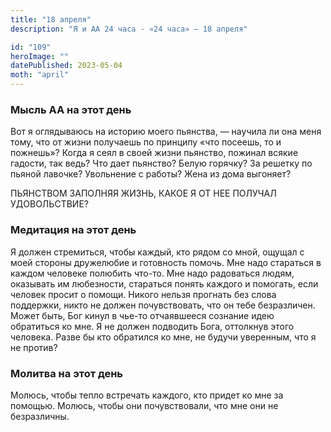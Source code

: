 ```yaml
---
title: "18 апреля"
description: "Я и АА 24 часа - «24 часа» — 18 апреля"

id: "109"
heroImage: ""
datePublished: 2023-05-04
moth: "april"
---
```


### Мысль АА на этот день

Вот я оглядываюсь на историю моего пьянства, — научила ли она меня тому, что
от жизни получаешь по принципу «что посеешь, то и пожнешь»? Когда я сеял в
своей жизни пьянство, пожинал всякие гадости, так ведь? Что дает пьянство?
Белую горячку? За решетку по пьяной лавочке? Увольнение с работы? Жена из дома
выгоняет?

ПЬЯНСТВОМ ЗАПОЛНЯЯ ЖИЗНЬ, КАКОЕ Я ОТ НЕЕ ПОЛУЧАЛ УДОВОЛЬСТВИЕ?

### Медитация на этот день

Я должен стремиться, чтобы каждый, кто рядом со мной, ощущал с моей стороны
дружелюбие и готовность помочь. Мне надо стараться в каждом человеке полюбить
что-то. Мне надо радоваться людям, оказывать им любезности, стараться понять
каждого и помогать, если человек просит о помощи. Никого нельзя прогнать без
слова поддержки, никто не должен почувствовать, что он тебе безразличен. Может
быть, Бог кинул в чье-то отчаявшееся сознание идею обратиться ко мне. Я не
должен подводить Бога, оттолкнув этого человека. Разве бы кто обратился ко
мне, не будучи уверенным, что я не против?

### Молитва на этот день

Молюсь, чтобы тепло встречать каждого, кто придет ко мне за помощью. Молюсь,
чтобы они почувствовали, что мне они не безразличны.
